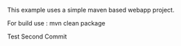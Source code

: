 This example uses a simple maven based webapp project.

For build use : mvn clean package

Test Second Commit

